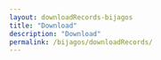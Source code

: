```yaml
---
layout: downloadRecords-bijagos
title: "Download"
description: "Download"
permalink: /bijagos/downloadRecords/
---
```

